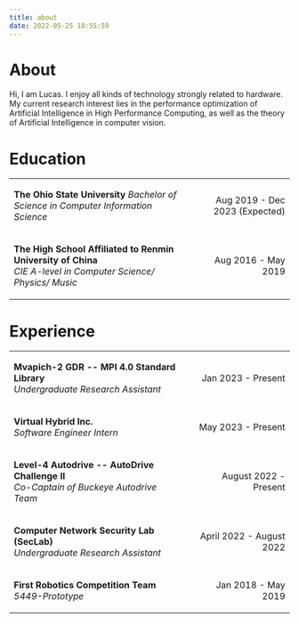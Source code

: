 ```yaml
---
title: about
date: 2022-05-25 18:55:59
---
```

# About
Hi, I am Lucas. I enjoy all kinds of technology strongly related to hardware. My current research interest lies in the performance optimization of Artificial Intelligence in High Performance Computing, as well as the theory of Artificial Intelligence in computer vision.
# Education
<table>
<tr>
<td>

**The Ohio State University**
*Bachelor of Science in Computer Information Science*  
</td>
<td style="text-align: right">

Aug 2019 - Dec 2023 (Expected)

</td>
</tr>
<tr>
<td>

**The High School Affiliated to Renmin University of China**  
*CIE A-level in Computer Science/ Physics/ Music*

</td>
<td style="text-align: right">

Aug 2016 - May 2019

</td>
</tr>
</table>

# Experience
<table>
<tr>
<td>

**Mvapich-2 GDR -- MPI 4.0 Standard Library**  
*Undergraduate Research Assistant*

</td>
<td style="text-align: right">

Jan 2023 - Present

</td>
</tr>
<tr>
<td>

**Virtual Hybrid Inc.**  
*Software Engineer Intern*

</td>
<td style="text-align: right">

May 2023 - Present

</td>
</tr>
<tr>
<td>

**Level-4 Autodrive -- AutoDrive Challenge II**  
*Co-Captain of Buckeye Autodrive Team*

</td>
<td style="text-align: right">

August 2022 - Present

</td>
</tr>
<tr>
<td>

**Computer Network Security Lab (SecLab)**  
*Undergraduate Research Assistant*

</td>
<td style="text-align: right">

April 2022 - August 2022

</td>
</tr>
<tr>
<td>

**First Robotics Competition Team**  
*5449-Prototype*

</td>
<td style="text-align: right">

Jan 2018 - May 2019

</td>
</tr>
</table>
